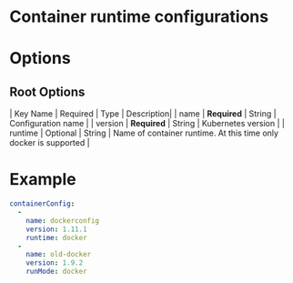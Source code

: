 # Container runtime configurations

# Options
## Root Options
| Key Name | Required | Type | Description|
| name | __Required__ | String | Configuration name |
| version | __Required__ | String | Kubernetes version |
| runtime | Optional | String | Name of container runtime. At this time only docker is supported |

# Example
```yaml
containerConfig:
  - 
    name: dockerconfig
    version: 1.11.1
    runtime: docker
  -
    name: old-docker
    version: 1.9.2
    runMode: docker
```